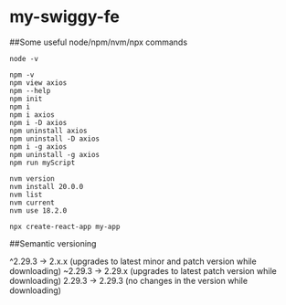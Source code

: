 # my-swiggy-fe

##Some useful node/npm/nvm/npx commands
```
node -v

npm -v
npm view axios
npm --help
npm init
npm i
npm i axios
npm i -D axios
npm uninstall axios
npm uninstall -D axios
npm i -g axios
npm uninstall -g axios
npm run myScript

nvm version
nvm install 20.0.0
nvm list
nvm current
nvm use 18.2.0

npx create-react-app my-app
```

##Semantic versioning

^2.29.3  ->   2.x.x   (upgrades to latest minor and patch version while downloading)
~2.29.3  ->   2.29.x  (upgrades to latest patch version while downloading)
2.29.3   ->   2.29.3  (no changes in the version while downloading)